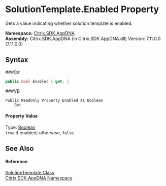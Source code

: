 # SolutionTemplate.Enabled Property 
 

Gets a value indicating whether solution template is enabled.

**Namespace:**&nbsp;<a href="N_Citrix_SDK_AppDNA">Citrix.SDK.AppDNA</a><br />**Assembly:**&nbsp;Citrix.SDK.AppDNA (in Citrix.SDK.AppDNA.dll) Version: 7.11.0.0 (7.11.0.0)

## Syntax

###C#
```csharp
public bool Enabled { get; }
```

###VB
```vbnet
Public ReadOnly Property Enabled As Boolean
	Get
```


#### Property Value
Type: <a href="http://msdn2.microsoft.com/en-us/library/a28wyd50" target="_blank">Boolean</a><br />`true` if enabled; otherwise, `false`.

## See Also


#### Reference
<a href="T_Citrix_SDK_AppDNA_SolutionTemplate">SolutionTemplate Class</a><br /><a href="N_Citrix_SDK_AppDNA">Citrix.SDK.AppDNA Namespace</a><br />